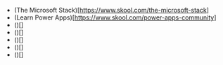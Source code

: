 
- (The Microsoft Stack)[https://www.skool.com/the-microsoft-stack]
- (Learn Power Apps)[https://www.skool.com/power-apps-community]
- ()[]
- ()[]
- ()[]
- ()[]
- ()[]